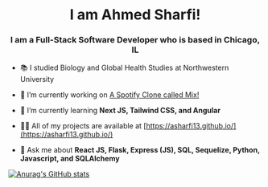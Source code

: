 <h1 align="center">I am Ahmed Sharfi!</h1>
<h3 align="center">I am a Full-Stack Software Developer who is based in Chicago, IL</h3>

- 📚 I studied Biology and Global Health Studies at Northwestern University 

- 🔭 I’m currently working on [A Spotify Clone called Mix!](https://capstonespotifyclone.onrender.com)

- 🌱 I’m currently learning **Next JS, Tailwind CSS, and Angular**

- 👨‍💻 All of my projects are available at [https://asharfi13.github.io/](https://asharfi13.github.io/)

- 💬 Ask me about **React JS, Flask, Express (JS), SQL, Sequelize, Python, Javascript, and SQLAlchemy**

[![Anurag's GitHub stats](https://github-readme-stats.vercel.app/api?username=ASharfi13)](https://github.com/anuraghazra/github-readme-stats)

